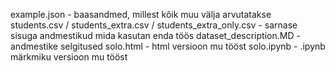 example.json - baasandmed, millest kõik muu välja arvutatakse
students.csv / students_extra.csv / students_extra_only.csv - sarnase sisuga andmestikud mida kasutan enda töös
dataset_description.MD - andmestike selgitused
solo.html - html versioon mu tööst
solo.ipynb -  .ipynb märkmiku versioon mu tööst